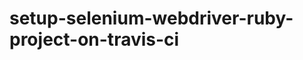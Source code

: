 setup-selenium-webdriver-ruby-project-on-travis-ci
==================================================
